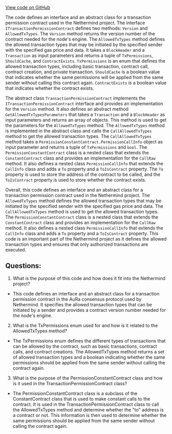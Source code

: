 [View code on GitHub](https://github.com/NethermindEth/nethermind/src/Nethermind/Nethermind.Consensus.AuRa/Contracts/TransactionPermissionContract.cs)

The code defines an interface and an abstract class for a transaction permission contract used in the Nethermind project. The interface `ITransactionPermissionContract` defines two methods: `Version` and `AllowedTxTypes`. The `Version` method returns the version number of the contract needed for the node's engine. The `AllowedTxTypes` method defines the allowed transaction types that may be initiated by the specified sender with the specified gas price and data. It takes a `BlockHeader` and a `Transaction` as input parameters and returns a tuple of `TxPermissions`, `ShouldCache`, and `ContractExists`. `TxPermissions` is an enum that defines the allowed transaction types, including basic transaction, contract call, contract creation, and private transaction. `ShouldCache` is a boolean value that indicates whether the same permissions will be applied from the same sender without calling this contract again. `ContractExists` is a boolean value that indicates whether the contract exists.

The abstract class `TransactionPermissionContract` implements the `ITransactionPermissionContract` interface and provides an implementation for the `Version` method. It also defines an abstract method `GetAllowedTxTypesParameters` that takes a `Transaction` and a `BlockHeader` as input parameters and returns an array of objects. This method is used to get the parameters for the `AllowedTxTypes` method. The `AllowedTxTypes` method is implemented in the abstract class and calls the `CallAllowedTxTypes` method to get the allowed transaction types. The `CallAllowedTxTypes` method takes a `PermissionConstantContract.PermissionCallInfo` object as input parameter and returns a tuple of `TxPermissions` and `bool`. The `PermissionConstantContract` class is a nested class that extends the `ConstantContract` class and provides an implementation for the `CallRaw` method. It also defines a nested class `PermissionCallInfo` that extends the `CallInfo` class and adds a `To` property and a `ToIsContract` property. The `To` property is used to store the address of the contract to be called, and the `ToIsContract` property is used to store whether the contract exists.

Overall, this code defines an interface and an abstract class for a transaction permission contract used in the Nethermind project. The `AllowedTxTypes` method defines the allowed transaction types that may be initiated by the specified sender with the specified gas price and data. The `CallAllowedTxTypes` method is used to get the allowed transaction types. The `PermissionConstantContract` class is a nested class that extends the `ConstantContract` class and provides an implementation for the `CallRaw` method. It also defines a nested class `PermissionCallInfo` that extends the `CallInfo` class and adds a `To` property and a `ToIsContract` property. This code is an important part of the Nethermind project as it defines the allowed transaction types and ensures that only authorized transactions are executed.
## Questions: 
 1. What is the purpose of this code and how does it fit into the Nethermind project?
- This code defines an interface and an abstract class for a transaction permission contract in the AuRa consensus protocol used by Nethermind. It specifies the allowed transaction types that can be initiated by a sender and provides a contract version number needed for the node's engine.

2. What is the TxPermissions enum used for and how is it related to the AllowedTxTypes method?
- The TxPermissions enum defines the different types of transactions that can be allowed by the contract, such as basic transactions, contract calls, and contract creations. The AllowedTxTypes method returns a set of allowed transaction types and a boolean indicating whether the same permissions should be applied from the same sender without calling the contract again.

3. What is the purpose of the PermissionConstantContract class and how is it used in the TransactionPermissionContract class?
- The PermissionConstantContract class is a subclass of the ConstantContract class that is used to make constant calls to the contract. It is used in the TransactionPermissionContract class to call the AllowedTxTypes method and determine whether the "to" address is a contract or not. This information is then used to determine whether the same permissions should be applied from the same sender without calling the contract again.